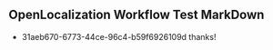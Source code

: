 ## OpenLocalization Workflow Test MarkDown
* 31aeb670-6773-44ce-96c4-b59f6926109d thanks!

<!--HONumber=Jul16_HO3-->


